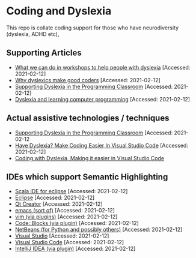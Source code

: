 # Coding and Dyslexia
This repo is collate coding support for those who have neurodiversity (dyslexia, ADHD etc), 


## Supporting Articles
 - [What we can do in workshops to help people with dyslexia](https://datacarpentry.org/blog/2017/09/coding-and-dyslexia) [Accessed: 2021-02-12]
 - [Why dyslexics make good coders](https://www.bcs.org/content-hub/why-dyslexics-make-good-coders/#:~:text=Thus%2C%20dyslexics%20make%20great%20system,and%20notation%20is%20totally%20predictable.) [Accessed: 2021-02-12]
 - [Supporting Dyslexia in the Programming Classroom](https://www.sciencedirect.com/science/article/pii/S1877050914000489) [Accessed: 2021-02-12]
 - [Dyslexia and learning computer programming](https://www.tandfonline.com/doi/full/10.11120/ital.2004.03020005) [Accessed: 2021-02-12]
 
## Actual assistive technologies / techniques
 - [Supporting Dyslexia in the Programming Classroom](https://www.sciencedirect.com/science/article/pii/S1877050914000489) [Accessed: 2021-02-12
 - [Have Dyslexia? Make Coding Easier In Visual Studio Code](https://dev.to/deadlybyte/have-dyslexia-make-coding-easier-in-visual-studio-code-4kmg) [Accessed: 2021-02-12] 
 - [Coding with Dyslexia, Making it easier in Visual Studio Code](https://medium.com/@luke.skelhorn/coding-with-dyslexia-making-it-easier-in-visual-studio-code-eeeb1dbb7bfc)
## IDEs which support Semantic Highlighting 

 - [Scala IDE for eclipse](http://scala-ide.org/docs/current-user-doc/features/typingviewing/semantic-highlighting/index.html) [Accessed: 2021-02-12] 
 - [Eclipse](http://wiki.eclipse.org/PDT/Dev2Dev/Semantic) [Accessed: 2021-02-12] 
 - [Qt Creator](http://doc-snapshot.qt-project.org/qtcreator-2.8/creator-highlighting.html) [Accessed: 2021-02-12] 
 - [emacs (sort of)](https://www.gnu.org/software/emacs/manual/html_node/semantic/Highlight-Func-Mode.html) [Accessed: 2021-02-12] 
 - [vim (via plugins)](http://www.vim.org/scripts/script.php?script_id=3169) [Accessed: 2021-02-12] 
 - [Code::Blocks (via plugin)](http://forums.codeblocks.org/index.php/topic,16249.0.html) [Accessed: 2021-02-12] 
 - [NetBeans (for Python and possibly others)](http://wiki.netbeans.org/Python#Semantic_highlighting) [Accessed: 2021-02-12] 
 - [Visual Studio](http://blogs.msdn.com/b/vcblog/archive/2011/08/24/10200097.aspx) [Accessed: 2021-02-12] 
 - [Visual Studio Code](https://code.visualstudio.com/api/language-extensions/semantic-highlight-guide) [Accessed: 2021-02-12] 
 - [IntelliJ IDEA (via plugin)](http://blog.jetbrains.com/kotlin/2012/04/kotlin-m1-is-out/) [Accessed: 2021-02-12] 
